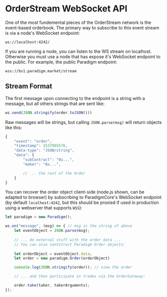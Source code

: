 # OrderStream WebSocket API
One of the most fundemental pieces of the OrderStream network is the event-based orderbook. The primary way to subscribe to this event stream is via a node's WebSocket endpoint:
```
ws://localhost:4242/
```
If you are running a node, you can listen to the WS stream on localhost. Otherwise you must use a node that has expose it's WebSocket endpoint to the public. For example, the public Paradigm endpoint:
```
wss://bs1.paradigm.market/stream
```
## Stream Format

The first message upon connecting to the endpoint is a string with a message, but all others strings that are sent like:
```js
ws.send(JSON.stringify(order.toJSON()))
```
Raw messages will be strings, but calling `JSON.parse(msg)` will return objects like this:

```js
{
    "event": "order",
    "timestamp": 1537905576,
    "data-type": "JSON/string",
    "data": {
        "subContract": "0x...",
        "maker": "0x...",

        // ... the rest of the Order
    }    
}
```
You can recover the order object client-side (node.js shown, can be adapted to browser) by subscribing to ParadigmCore's WebSocket endpoint (by default `localhost:4242`, but this should be proxied if used in production using a webserver that supports `WSS`):

```js
let paradigm = new Paradigm();

ws.on("message", (msg) => { // msg is the string of above
    let eventObject = JSON.parse(msg);
    
    // ... do external stuff with the order data ...
    // You can also contstruct Paradigm Order objects:
    
    let orderObject = eventObject.data;
    let order = new paradigm.Order(orderObject)

    console.log(JSON.stringify(order)); // view the order

    // ... and then participate in trades via the OrderGateway:

    order.take(taker, takerArguments);
});

